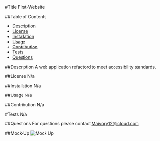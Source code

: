 #Title
First-Website

##Table of Contents
- [Description](#description)
- [License](#license)
- [Installation](#installation)
- [Usage](#usage)
- [Contribution](#contribution)
- [Tests](#tests)
- [Questions](#questions)


##Description 
A web application refactord to meet accessibility standards.

##License
N/a

##Installation
N/a

##Usage
N/a

##Contribution
N/a

#Tests
N/a

##Questions
For questions please contact Maivory12@icloud.com

##Mock-Up
![Mock Up](./images/mock-up.png )
